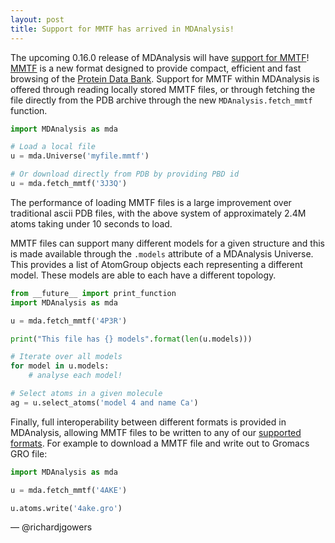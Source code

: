 ```yaml
---
layout: post
title: Support for MMTF has arrived in MDAnalysis!
---
```


The upcoming 0.16.0 release of MDAnalysis will have
[support for MMTF](https://twitter.com/mmtf_spec/status/799704395046760448)!
[MMTF](http://mmtf.rcsb.org/) is a new format designed to provide compact, efficient and fast browsing of the [Protein
Data Bank](www.rcsb.org/).
Support for MMTF within MDAnalysis is offered through reading locally stored MMTF files,
or through fetching the file directly from the PDB archive through the new
`MDAnalysis.fetch_mmtf` function.

```python
import MDAnalysis as mda

# Load a local file
u = mda.Universe('myfile.mmtf')

# Or download directly from PDB by providing PBD id
u = mda.fetch_mmtf('3J3Q')

```

The performance of loading MMTF files is a large improvement over traditional ascii PDB files,
with the above system of approximately 2.4M atoms taking under 10 seconds to load.

MMTF files can support many different models for a given structure and this is made available
through the `.models` attribute of a MDAnalysis Universe.  This provides a list of AtomGroup
objects each representing a different model.  These models are able to each have a
different topology.

```python
from __future__ import print_function
import MDAnalysis as mda

u = mda.fetch_mmtf('4P3R')

print("This file has {} models".format(len(u.models)))

# Iterate over all models
for model in u.models:
    # analyse each model!

# Select atoms in a given molecule
ag = u.select_atoms('model 4 and name Ca')
```

Finally, full interoperability between different formats is provided in MDAnalysis, allowing
MMTF files to be written to any of our
[supported formats](http://pythonhosted.org/MDAnalysis/documentation_pages/coordinates/init.html#id1).
For example to download a MMTF file and write out to Gromacs GRO file:

```python
import MDAnalysis as mda

u = mda.fetch_mmtf('4AKE')

u.atoms.write('4ake.gro')

```

— @richardjgowers
